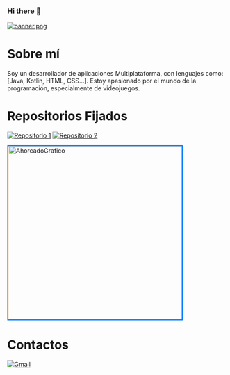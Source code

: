 ### Hi there 👋
[![banner.png](https://i.postimg.cc/5yxBZgGF/banner.png)](https://postimg.cc/WFHqZGs2)

# Sobre mí

Soy un desarrollador de aplicaciones Multiplataforma, con lenguajes como: [Java, Kotlin, HTML, CSS...]. Estoy apasionado por el mundo de la programación, especialmente de videojuegos.

# Repositorios Fijados
[![Repositorio 1](https://img.shields.io/badge/Repositorio%201-%234AACC5?style=for-the-badge&logo=github&logoColor=white)](https://github.com/DeLaKruz/AhorcadoGrafico) 
[![Repositorio 2](https://img.shields.io/badge/Repositorio%202-%234AACC5?style=for-the-badge&logo=github&logoColor=white)](https://github.com/DeLaKruz/PMDM_YDLCGB)

<a href="https://github.com/DeLaKruz/AhorcadoGrafico">
  <img src="https://i.postimg.cc/7ZLXJJG3/Captura-de-pantalla-2023-10-04-234026.jpg" alt="AhorcadoGrafico" width="400" style="border: 2px solid #007BFF; transition: transform 0.2s;">
</a>

# Contactos
[![Gmail](https://img.shields.io/badge/Gmail-D14836?style=for-the-badge&logo=gmail&logoColor=white)](mailto:yerayg466@gmail.com)

<style>
  img:hover {
    transform: scale(1.05);
    border: 2px solid #FF5733;
  }
</style>

